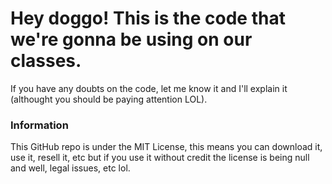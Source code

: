 # Hey doggo! This is the code that we're gonna be using on our classes.

If you have any doubts on the code, let me know it and I'll explain it (althought you should be paying attention LOL).

### Information

This GitHub repo is under the MIT License, this means you can download it, use it, resell it, etc but if you use it without credit the license is being null and well, legal issues, etc lol.